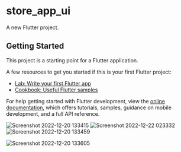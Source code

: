 # store_app_ui

A new Flutter project.

## Getting Started

This project is a starting point for a Flutter application.

A few resources to get you started if this is your first Flutter project:

- [Lab: Write your first Flutter app](https://docs.flutter.dev/get-started/codelab)
- [Cookbook: Useful Flutter samples](https://docs.flutter.dev/cookbook)

For help getting started with Flutter development, view the
[online documentation](https://docs.flutter.dev/), which offers tutorials,
samples, guidance on mobile development, and a full API reference.

![Screenshot 2022-12-20 133415](https://user-images.githubusercontent.com/108278863/222255073-01474ee5-d86c-4b68-b7af-cdb4e57c70bc.png)
![Screenshot 2022-12-22 023332](https://user-images.githubusercontent.com/108278863/222255188-71238612-e66b-4feb-aeca-da8f852658b0.png)
![Screenshot 2022-12-20 133459](https://user-images.githubusercontent.com/108278863/222255241-bb5d461c-85c5-47cd-b61a-e8a024885605.png)

![Screenshot 2022-12-20 133605](https://user-images.githubusercontent.com/108278863/222254549-b5bf25d4-c8ed-42e9-aaa3-9b51b2fc4d1f.png)
